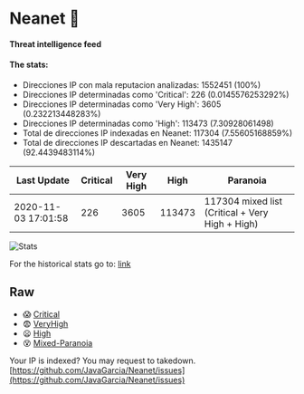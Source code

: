 # Neanet :hocho:
#### Threat intelligence feed
#### The stats:

- Direcciones IP con mala reputacion analizadas: 1552451 (100%)
- Direcciones IP determinadas como 'Critical':  226 (0.0145576253292%)
- Direcciones IP determinadas como 'Very High':  3605 (0.232213448283%)
- Direcciones IP determinadas como 'High':  113473 (7.30928061498)
- Total de direcciones IP indexadas en Neanet:  117304 (7.55605168859%)
- Total de direcciones IP descartadas en Neanet:  1435147 (92.4439483114%)

| Last Update | Critical | Very High | High | Paranoia |
| --- | --- | --- | --- | --- |
| 2020-11-03 17:01:58 | 226 | 3605 | 113473 | 117304 mixed list (Critical + Very High + High)|

![Stats](https://docs.google.com/spreadsheets/d/e/2PACX-1vSnaNMIXVabIpDJjufMlzH7poXnshF3mgd8Is1g9ytUEzVsP5my4Trn8f-xkoLLQ38xpL3HtmUexLo6/pubchart?oid=501124687&format=image)

For the historical stats go to: [link](/stats.csv)
## Raw
- :scream: [Critical](https://raw.githubusercontent.com/JavaGarcia/Neanet/master/blacklists/neanet_critical.txt)
- :fearful: [VeryHigh](https://raw.githubusercontent.com/JavaGarcia/Neanet/master/blacklists/neanet_veryHigh.txtt)
- :frowning: [High](https://raw.githubusercontent.com/JavaGarcia/Neanet/master/blacklists/neanet_high.txt)
- :dizzy_face: [Mixed-Paranoia](https://raw.githubusercontent.com/JavaGarcia/Neanet/master/blacklists/neanet_all.txt)


Your IP is indexed? You may request to takedown. [https://github.com/JavaGarcia/Neanet/issues](https://github.com/JavaGarcia/Neanet/issues)





















































































































































































































































































































































































































































































































































































































































































































































































































































































































































































































































































































































































































































































































































































































































































































































































































































































































































































































































































































































